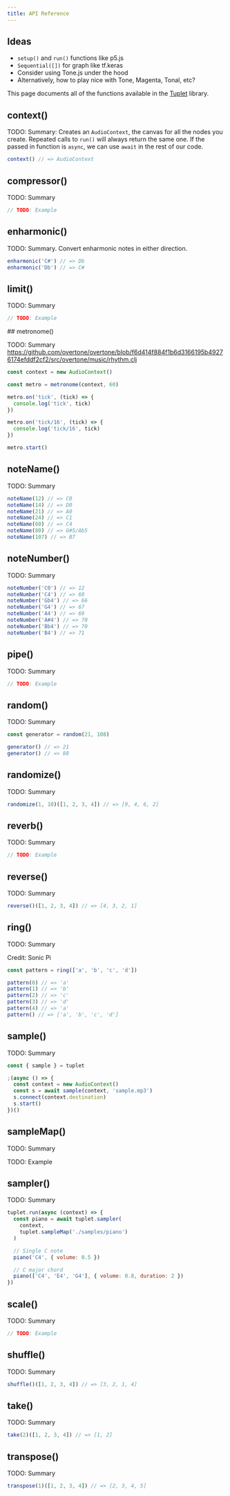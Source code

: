 ```yaml
---
title: API Reference
---
```


## Ideas

- `setup()` and `run()` functions like p5.js
- `Sequential([])` for graph like tf.keras
- Consider using Tone.js under the hood
- Alternatively, how to play nice with Tone, Magenta, Tonal, etc?

This page documents all of the functions available in the
[Tuplet](https://www.npmjs.com/package/@meleyal/tuplet) library.

## context()

TODO: Summary: Creates an `AudioContext`, the canvas for all the nodes you
create. Repeated calls to `run()` will always return the same one. If the passed
in function is `async`, we can use `await` in the rest of our code.

```js
context() // => AudioContext
```

## compressor()

TODO: Summary

```js
// TODO: Example
```

## enharmonic()

TODO: Summary. Convert enharmonic notes in either direction.

```js
enharmonic('C#') // => Db
enharmonic('Db') // => C#
```

## limit()

TODO: Summary

```js
// TODO: Example
```

## metronome()

TODO: Summary
https://github.com/overtone/overtone/blob/f6d414f884f1b6d3166195b49276174efddf2cf2/src/overtone/music/rhythm.clj

```js
const context = new AudioContext()

const metro = metronome(context, 60)

metro.on('tick', (tick) => {
  console.log('tick', tick)
})

metro.on('tick/16', (tick) => {
  console.log('tick/16', tick)
})

metro.start()
```

## noteName()

TODO: Summary

```js
noteName(12) // => C0
noteName(14) // => D0
noteName(21) // => A0
noteName(24) // => C1
noteName(60) // => C4
noteName(80) // => G#5/Ab5
noteName(107) // => B7
```

## noteNumber()

TODO: Summary

```js
noteNumber('C0') // => 12
noteNumber('C4') // => 60
noteNumber('Gb4') // => 66
noteNumber('G4') // => 67
noteNumber('A4') // => 69
noteNumber('A#4') // => 70
noteNumber('Bb4') // => 70
noteNumber('B4') // => 71
```

## pipe()

TODO: Summary

```js
// TODO: Example
```

## random()

TODO: Summary

```js
const generator = random(21, 108)

generator() // => 21
generator() // => 88
```

## randomize()

TODO: Summary

```js
randomize(1, 10)([1, 2, 3, 4]) // => [9, 4, 6, 2]
```

## reverb()

TODO: Summary

```js
// TODO: Example
```

## reverse()

TODO: Summary

```js
reverse()([1, 2, 3, 4]) // => [4, 3, 2, 1]
```

## ring()

TODO: Summary

Credit: Sonic Pi

```js
const pattern = ring(['a', 'b', 'c', 'd'])

pattern(0) // => 'a'
pattern(1) // => 'b'
pattern(2) // => 'c'
pattern(3) // => 'd'
pattern(4) // => 'a'
pattern() // => ['a', 'b', 'c', 'd']
```

## sample()

TODO: Summary

```js
const { sample } = tuplet

;(async () => {
  const context = new AudioContext()
  const s = await sample(context, 'sample.mp3')
  s.connect(context.destination)
  s.start()
})()
```

## sampleMap()

TODO: Summary

TODO: Example

## sampler()

TODO: Summary

```js
tuplet.run(async (context) => {
  const piano = await tuplet.sampler(
    context,
    tuplet.sampleMap('./samples/piano')
  )

  // Single C note
  piano('C4', { volume: 0.5 })

  // C major chord
  piano(['C4', 'E4', 'G4'], { volume: 0.8, duration: 2 })
})
```

## scale()

TODO: Summary

```js
// TODO: Example
```

## shuffle()

TODO: Summary

```js
shuffle()([1, 2, 3, 4]) // => [3, 2, 1, 4]
```

## take()

TODO: Summary

```js
take(2)([1, 2, 3, 4]) // => [1, 2]
```

## transpose()

TODO: Summary

```js
transpose(1)([1, 2, 3, 4]) // => [2, 3, 4, 5]
```
